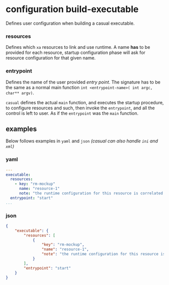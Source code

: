 # configuration build-executable

[//]: # (Attention! this is a generated markdown from casual-configuration-documentation - do not edit this file!)

Defines user configuration when building a casual executable.

### resources

Defines which `xa` resources to link and use runtime. A name **has** to be provided for each 
resource, startup configuration phase will ask for resource configuration for that 
given name.

### entrypoint

Defines the name of the user provided _entry point_. The signature has to be the same as a
normal main function `int <entrypoint-name>( int argc, char** argv)`.

`casual` defines the actual `main` function, and executes the startup procedure, to configure
resources and such, then invoke the `entrypoint`, and all the control is left to user. As if 
the `entrypoint` was the `main` function.

## examples 

Below follows examples in `yaml` and `json` _(casual can also handle `ini` and `xml`)_

### yaml
```` yaml
---
executable:
  resources:
    - key: "rm-mockup"
      name: "resource-1"
      note: "the runtime configuration for this resource is correlated with the name 'resource-1' - no group is needed for resource configuration"
  entrypoint: "start"
...

````
### json
```` json
{
    "executable": {
        "resources": [
            {
                "key": "rm-mockup",
                "name": "resource-1",
                "note": "the runtime configuration for this resource is correlated with the name 'resource-1' - no group is needed for resource configuration"
            }
        ],
        "entrypoint": "start"
    }
}
````
